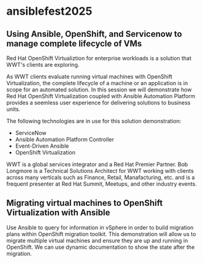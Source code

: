 # ansiblefest2025

## Using Ansible, OpenShift, and Servicenow to manage complete lifecycle of VMs
Red Hat OpenShift Virtualiztion for enterprise workloads is a solution that WWT's clients are exploring.

As WWT clients evaluate running virtual machines with OpenShift Virtualization, the complete lifecycle of a machine or an application is in scope for an automated solution. In this session we will demonstrate how Red Hat OpenShift Virtualization coupled with Ansible Automation Platform provides a seemless user experience for delivering solutions to business units.

The following technologies are in use for this solution demonstration:
- ServiceNow
- Ansible Automation Platform Controller
- Event-Driven Ansible
- OpenShift Virtualization

WWT is a global services integrator and a Red Hat Premier Partner. Bob Longmore is a Technical Solutions Architect for WWT working with clients across many verticals such as Finance, Retail, Manafacturing, etc. and is a frequent presenter at Red Hat Summit, Meetups, and other industry events.


## Migrating virtual machines to OpenShift Virtualization with Ansible

Use Ansible to query for information in vSphere in order to build migration plans within OpenShift migration toolkit. This demonstration will allow us to migrate multiple virtual machines and ensure they are up and running in OpenShift. We can use dynamic documentation to show the state after the migration.
